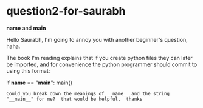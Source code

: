 # question2-for-saurabh
__name__ and __main__

Hello Saurabh, I'm going to annoy you with another beginner's question, haha.

The book I'm reading explains that if you create python files they can later be imported, and for convenience the python programmer should commit to using this format:

if __name__ == "__main__":
    main()
    
    Could you break down the meanings of __name__ and the string "__main__" for me?  that would be helpful.  thanks
